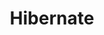 ---
title: "Hibernate"
weight: 6
links:
- title: "Hibernate: save, persist, update, merge, saveOrUpdate"
  link: "https://www.baeldung.com/hibernate-save-persist-update-merge-saveorupdate"
- title: "Cause of Death: Hibernate"
  link: "https://www.youtube.com/watch?v=LSxEay38GVA"
---